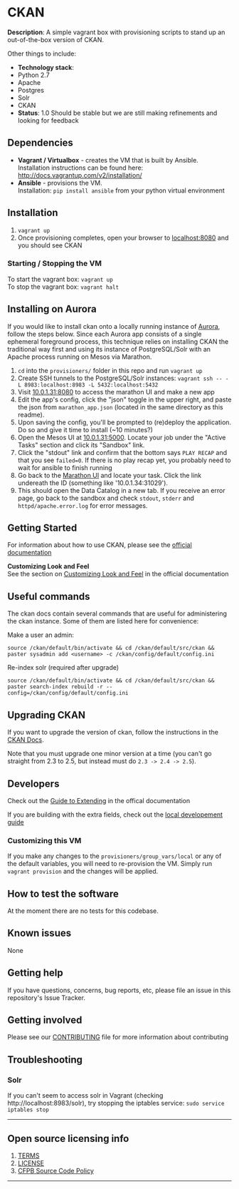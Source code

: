 # CKAN

**Description**:  A simple vagrant box with provisioning scripts to stand up an out-of-the-box version of CKAN.  

Other things to include:

  - **Technology stack**: 
   - Python 2.7
   - Apache
   - Postgres
   - Solr
   - CKAN
  - **Status**:  1.0  Should be stable but we are still making refinements and looking for feedback

## Dependencies
- **Vagrant / Virtualbox** - creates the VM that is built by Ansible.  
Installation instructions can be found here: http://docs.vagrantup.com/v2/installation/
- **Ansible** - provisions the VM.  
    Installation: `pip install ansible` from your python virtual environment

## Installation

1. `vagrant up`
2. Once provisioning completes, open your browser to [localhost:8080](http://localhost:8080) and you should see CKAN

### Starting / Stopping the VM
To start the vagrant box: `vagrant up`  
To stop the vagrant box: `vagrant halt`  

## Installing on Aurora
If you would like to install ckan onto a locally running instance of [Aurora](https://github.com/cfpb/aurora), follow the steps below.
Since each Aurora app consists of a single ephemeral foreground process, this technique relies on installing CKAN the traditional way first and using its instance of PostgreSQL/Solr with an Apache process running on Mesos via Marathon.

1. `cd` into the `provisioners/` folder in this repo and run `vagrant up`
2. Create SSH tunnels to the PostgreSQL/Solr instances: `vagrant ssh -- -L 8983:localhost:8983 -L 5432:localhost:5432`
3. Visit [10.0.1.31:8080](http://10.0.1.31:8080) to access the marathon UI and make a new app
4. Edit the app's config, click the "json" toggle in the upper right, and paste the json from `marathon_app.json` (located in the same directory as this readme).
5. Upon saving the config, you'll be prompted to (re)deploy the application. Do so and give it time to install (~10 minutes?)
6. Open the Mesos UI at [10.0.1.31:5000](http://10.0.1.31:5000). Locate your job under the "Active Tasks" section and click its "Sandbox" link.
7. Click the "stdout" link and confirm that the bottom says `PLAY RECAP` and that you see `failed=0`. If there is no play recap yet, you probably need to wait for ansible to finish running
8. Go back to the [Marathon UI](http://10.0.1.31:8080) and locate your task. Click the link undereath the ID (something like '10.0.1.34:31029').
9. This should open the Data Catalog in a new tab. If you receive an error page, go back to the sandbox and check `stdout`, `stderr` and `httpd/apache.error.log` for error messages.

## Getting Started
For information about how to use CKAN, please see the [official documentation](http://docs.ckan.org/en/latest/user-guide.html)

**Customizing Look and Feel**  
See the section on [Customizing Look and Feel](http://docs.ckan.org/en/latest/sysadmin-guide.html#customizing-look-and-feel) in the official documentation

## Useful commands
The ckan docs contain several commands that are useful for administering the ckan instance. Some of them are listed here for convenience:

Make a user an admin:

    source /ckan/default/bin/activate && cd /ckan/default/src/ckan && paster sysadmin add <username> -c /ckan/config/default/config.ini

Re-index solr  (required after upgrade)

    source /ckan/default/bin/activate && cd /ckan/default/src/ckan && paster search-index rebuild -r --config=/ckan/config/default/config.ini

## Upgrading CKAN
If you want to upgrade the version of ckan, follow the instructions in the [CKAN Docs](http://docs.ckan.org/en/latest/maintaining/upgrading/upgrade-source.html).

Note that you must upgrade one minor version at a time (you can't go straight from 2.3 to 2.5, but instead must do `2.3 -> 2.4 -> 2.5`).

## Developers

Check out the [Guide to Extending](http://docs.ckan.org/en/latest/extensions/tutorial.html) in the offical documentation

If you are building with the extra fields, check out the [local developement guide](build-locally.md)

### Customizing this VM  
If you make any changes to the `provisioners/group_vars/local` or any of the default variables, you will need to re-provision the VM.  Simply run `vagrant provision` and the changes will be applied.  

## How to test the software

At the moment there are no tests for this codebase.  

## Known issues

None

## Getting help

If you have questions, concerns, bug reports, etc, please file an issue in this repository's Issue Tracker.

## Getting involved

Please see our [CONTRIBUTING](CONTRIBUTING.md) file for more information about contributing

## Troubleshooting  

### Solr 
If you can't seem to access solr in Vagrant (checking http://localhost:8983/solr), try stopping the iptables service:
`sudo service iptables stop`

----

## Open source licensing info
1. [TERMS](TERMS.md)
2. [LICENSE](LICENSE)
3. [CFPB Source Code Policy](https://github.com/cfpb/source-code-policy/)


----

